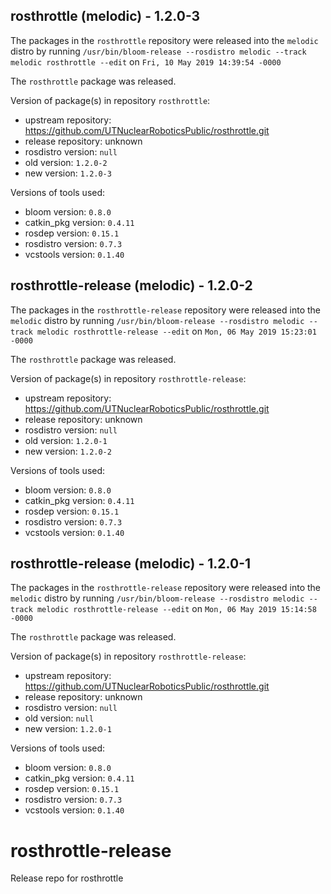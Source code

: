 ## rosthrottle (melodic) - 1.2.0-3

The packages in the `rosthrottle` repository were released into the `melodic` distro by running `/usr/bin/bloom-release --rosdistro melodic --track melodic rosthrottle --edit` on `Fri, 10 May 2019 14:39:54 -0000`

The `rosthrottle` package was released.

Version of package(s) in repository `rosthrottle`:

- upstream repository: https://github.com/UTNuclearRoboticsPublic/rosthrottle.git
- release repository: unknown
- rosdistro version: `null`
- old version: `1.2.0-2`
- new version: `1.2.0-3`

Versions of tools used:

- bloom version: `0.8.0`
- catkin_pkg version: `0.4.11`
- rosdep version: `0.15.1`
- rosdistro version: `0.7.3`
- vcstools version: `0.1.40`


## rosthrottle-release (melodic) - 1.2.0-2

The packages in the `rosthrottle-release` repository were released into the `melodic` distro by running `/usr/bin/bloom-release --rosdistro melodic --track melodic rosthrottle-release --edit` on `Mon, 06 May 2019 15:23:01 -0000`

The `rosthrottle` package was released.

Version of package(s) in repository `rosthrottle-release`:

- upstream repository: https://github.com/UTNuclearRoboticsPublic/rosthrottle.git
- release repository: unknown
- rosdistro version: `null`
- old version: `1.2.0-1`
- new version: `1.2.0-2`

Versions of tools used:

- bloom version: `0.8.0`
- catkin_pkg version: `0.4.11`
- rosdep version: `0.15.1`
- rosdistro version: `0.7.3`
- vcstools version: `0.1.40`


## rosthrottle-release (melodic) - 1.2.0-1

The packages in the `rosthrottle-release` repository were released into the `melodic` distro by running `/usr/bin/bloom-release --rosdistro melodic --track melodic rosthrottle-release --edit` on `Mon, 06 May 2019 15:14:58 -0000`

The `rosthrottle` package was released.

Version of package(s) in repository `rosthrottle-release`:

- upstream repository: https://github.com/UTNuclearRoboticsPublic/rosthrottle.git
- release repository: unknown
- rosdistro version: `null`
- old version: `null`
- new version: `1.2.0-1`

Versions of tools used:

- bloom version: `0.8.0`
- catkin_pkg version: `0.4.11`
- rosdep version: `0.15.1`
- rosdistro version: `0.7.3`
- vcstools version: `0.1.40`


# rosthrottle-release
Release repo for rosthrottle
